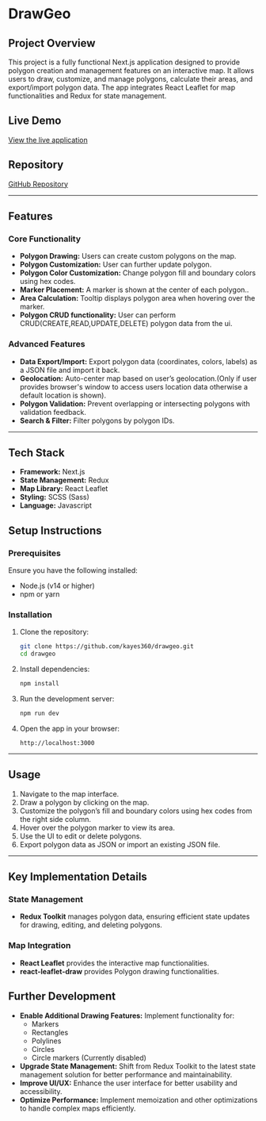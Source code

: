 # DrawGeo

## Project Overview
This project is a fully functional Next.js application designed to provide polygon creation and management features on an interactive map. It allows users to draw, customize, and manage polygons, calculate their areas, and export/import polygon data. The app integrates React Leaflet for map functionalities and Redux for state management.

## Live Demo
[View the live application]()

## Repository
[GitHub Repository](https://github.com/kayes360/drawgeo.git)

---

## Features
### Core Functionality
- **Polygon Drawing:** Users can create custom polygons on the map.
- **Polygon Customization:** User can further update polygon. 
- **Polygon Color Customization:** Change polygon fill and boundary colors using hex codes.
- **Marker Placement:** A marker is shown at the center of each polygon..
- **Area Calculation:** Tooltip displays polygon area when hovering over the marker.
- **Polygon CRUD functionality:** User can perform CRUD(CREATE,READ,UPDATE,DELETE) polygon data from the ui.

### Advanced Features
- **Data Export/Import:** Export polygon data (coordinates, colors, labels) as a JSON file and import it back.
- **Geolocation:** Auto-center map based on user’s geolocation.(Only if user provides browser's window to access users location data otherwise a default location is shown).
- **Polygon Validation:** Prevent overlapping or intersecting polygons with validation feedback.
- **Search & Filter:** Filter polygons by polygon IDs.


---

## Tech Stack
- **Framework:** Next.js 
- **State Management:** Redux
- **Map Library:** React Leaflet
- **Styling:** SCSS (Sass)
- **Language:** Javascript
 

## Setup Instructions
### Prerequisites
Ensure you have the following installed:
- Node.js (v14 or higher)
- npm or yarn

### Installation
1. Clone the repository:
   ```bash
   git clone https://github.com/kayes360/drawgeo.git
   cd drawgeo
   ```

2. Install dependencies:
   ```bash
   npm install
   ```

3. Run the development server:
   ```bash
   npm run dev
   ```

4. Open the app in your browser:
   ```
   http://localhost:3000
   ```

---

## Usage
1. Navigate to the map interface.
2. Draw a polygon by clicking on the map.
3. Customize the polygon’s fill and boundary colors using hex codes from the right side column.
4. Hover over the polygon marker to view its area.
5. Use the UI to edit or delete polygons.
6. Export polygon data as JSON or import an existing JSON file.

---

## Key Implementation Details
### State Management
- **Redux Toolkit** manages polygon data, ensuring efficient state updates for drawing, editing, and deleting polygons.

### Map Integration
- **React Leaflet** provides the interactive map functionalities.
- **react-leaflet-draw** provides Polygon drawing functionalities.
   

## Further Development
- **Enable Additional Drawing Features:** Implement functionality for:
  - Markers
  - Rectangles
  - Polylines
  - Circles
  - Circle markers (Currently disabled)
- **Upgrade State Management:** Shift from Redux Toolkit to the latest state management solution for better performance and maintainability.
- **Improve UI/UX:** Enhance the user interface for better usability and accessibility.
- **Optimize Performance:** Implement memoization and other optimizations to handle complex maps efficiently.
